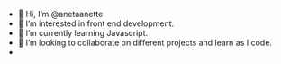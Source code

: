 - 👋 Hi, I’m @anetaanette
- 👀 I’m interested in front end development.
- 🌱 I’m currently learning Javascript.
- 💞️ I’m looking to collaborate on different projects and learn as I code.
- <!--- 📫 --->

<!---
anetaanette/anetaanette is a ✨ special ✨ repository because its `README.md` (this file) appears on your GitHub profile.
You can click the Preview link to take a look at your changes.
--->
